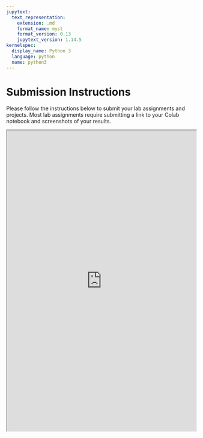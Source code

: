 ```yaml
---
jupytext:
  text_representation:
    extension: .md
    format_name: myst
    format_version: 0.13
    jupytext_version: 1.14.5
kernelspec:
  display_name: Python 3
  language: python
  name: python3
---
```


# Submission Instructions

Please follow the instructions below to submit your lab assignments and projects. Most lab assignments require submitting a link to your Colab notebook and screenshots of your results.

<iframe src="https://docs.google.com/document/d/e/2PACX-1vT4Dz2evX7RyewQkIPCQpODZXfJSuRPyfNkKbacLEBh4KC4EcY8-7E_p5TwTxy3VjqR-8muArOqOtUt/pub?embedded=true" width="100%" height=800></iframe>
